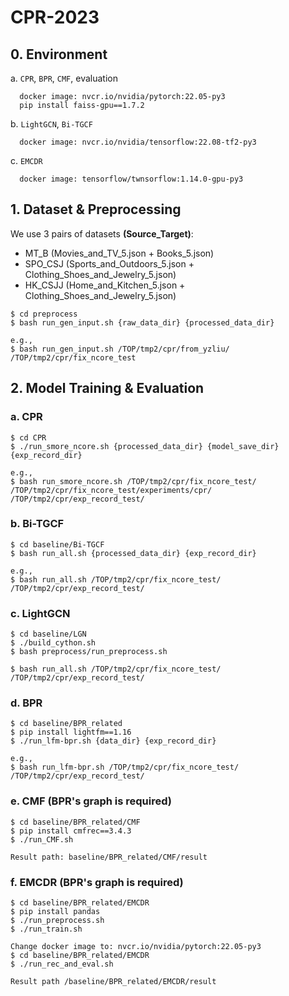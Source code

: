 # CPR-2023

## 0. Environment
a. `CPR`, `BPR`, `CMF`, evaluation
```
  docker image: nvcr.io/nvidia/pytorch:22.05-py3  
  pip install faiss-gpu==1.7.2
```
b. `LightGCN`, `Bi-TGCF`
```
  docker image: nvcr.io/nvidia/tensorflow:22.08-tf2-py3
```
c. `EMCDR`
```
  docker image: tensorflow/twnsorflow:1.14.0-gpu-py3
```

## 1. Dataset & Preprocessing
We use 3 pairs of datasets **(Source_Target)**:
* MT_B (Movies_and_TV_5.json + Books_5.json)
* SPO_CSJ (Sports_and_Outdoors_5.json + Clothing_Shoes_and_Jewelry_5.json)
* HK_CSJJ (Home_and_Kitchen_5.json + Clothing_Shoes_and_Jewelry_5.json)
```
$ cd preprocess
$ bash run_gen_input.sh {raw_data_dir} {processed_data_dir}

e.g., 
$ bash run_gen_input.sh /TOP/tmp2/cpr/from_yzliu/ /TOP/tmp2/cpr/fix_ncore_test
```

## 2. Model Training & Evaluation
### a. CPR
```
$ cd CPR 
$ ./run_smore_ncore.sh {processed_data_dir} {model_save_dir} {exp_record_dir}

e.g.,
$ bash run_smore_ncore.sh /TOP/tmp2/cpr/fix_ncore_test/ /TOP/tmp2/cpr/fix_ncore_test/experiments/cpr/ /TOP/tmp2/cpr/exp_record_test/
```

### b. Bi-TGCF
```
$ cd baseline/Bi-TGCF
$ bash run_all.sh {processed_data_dir} {exp_record_dir}

e.g.,
$ bash run_all.sh /TOP/tmp2/cpr/fix_ncore_test/ /TOP/tmp2/cpr/exp_record_test/
```

### c. LightGCN
```
$ cd baseline/LGN
$ ./build_cython.sh
$ bash preprocess/run_preprocess.sh
 
$ bash run_all.sh /TOP/tmp2/cpr/fix_ncore_test/ /TOP/tmp2/cpr/exp_record_test/
```



### d. BPR
```
$ cd baseline/BPR_related
$ pip install lightfm==1.16
$ ./run_lfm-bpr.sh {data_dir} {exp_record_dir}

e.g.,
$ bash run_lfm-bpr.sh /TOP/tmp2/cpr/fix_ncore_test/ /TOP/tmp2/cpr/exp_record_test/

```

### e. CMF (BPR's graph is required)
```
$ cd baseline/BPR_related/CMF
$ pip install cmfrec==3.4.3
$ ./run_CMF.sh

Result path: baseline/BPR_related/CMF/result
```

### f. EMCDR (BPR's graph is required)
```
$ cd baseline/BPR_related/EMCDR
$ pip install pandas
$ ./run_preprocess.sh
$ ./run_train.sh

Change docker image to: nvcr.io/nvidia/pytorch:22.05-py3
$ cd baseline/BPR_related/EMCDR
$ ./run_rec_and_eval.sh

Result path /baseline/BPR_related/EMCDR/result
```
